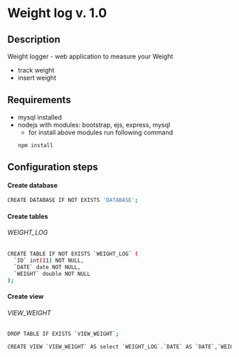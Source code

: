 # Weight log v. 1.0

## Description
Weight logger - web application to measure your Weight

* track weight
* insert weight

## Requirements
* mysql installed
* nodejs with modules: bootstrap, ejs, express, mysql
  * for install above modules run following command
  ```
  npm install
  ```
## Configuration steps
#### Create database
```sh
CREATE DATABASE IF NOT EXISTS 'DATABASE';
```
#### Create tables
###### WEIGHT_LOG
```sh
CREATE TABLE IF NOT EXISTS `WEIGHT_LOG` (
  `ID` int(11) NOT NULL,
  `DATE` date NOT NULL,
  `WEIGHT` double NOT NULL
);
```
#### Create view
###### VIEW_WEIGHT
```sh
DROP TABLE IF EXISTS `VIEW_WEIGHT`;

CREATE VIEW `VIEW_WEIGHT` AS select `WEIGHT_LOG`.`DATE` AS `DATE`,`WEIGHT_LOG`.`WEIGHT` AS `WEIGHT` from `WEIGHT_LOG` order by `WEIGHT_LOG`.`DATE`;
```
